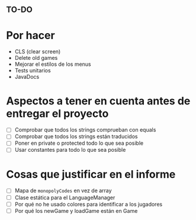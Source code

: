 TO-DO
------------------------------------------

# Por hacer
- CLS (clear screen) 
- Delete old games
- Mejorar el estilos de los menus
- Tests unitarios
- JavaDocs
  
# Aspectos a tener en cuenta antes de entregar el proyecto
- [ ] Comprobar que todos los strings comprueban con equals
- [ ] Comprobar que todos los strings están traducidos
- [ ] Poner en private o protected todo lo que sea posible
- [ ] Usar constantes para todo lo que sea posible

# Cosas que justificar en el informe
- [ ] Mapa de `monopolyCodes` en vez de array
- [ ] Clase estática para el LanguageManager
- [ ] Por qué no he usado colores para identificar a los jugadores
- [ ] Por qué los newGame y loadGame están en Game